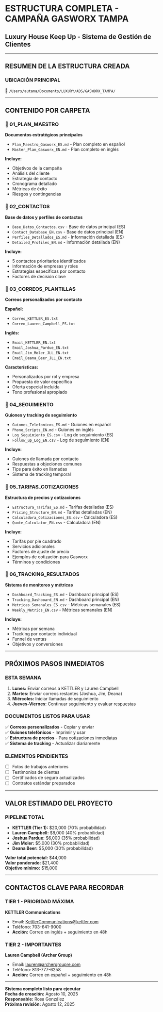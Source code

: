 # ESTRUCTURA COMPLETA - CAMPAÑA GASWORX TAMPA
## Luxury House Keep Up - Sistema de Gestión de Clientes

---

## RESUMEN DE LA ESTRUCTURA CREADA

### UBICACIÓN PRINCIPAL
📁 `/Users/autana/Documents/LUXURY/ADS/GASWORX_TAMPA/`

---

## CONTENIDO POR CARPETA

### 📁 01_PLAN_MAESTRO
**Documentos estratégicos principales**
- `Plan_Maestro_Gasworx_ES.md` - Plan completo en español
- `Master_Plan_Gasworx_EN.md` - Plan completo en inglés

**Incluye:**
- Objetivos de la campaña
- Análisis del cliente
- Estrategia de contacto
- Cronograma detallado
- Métricas de éxito
- Riesgos y contingencias

### 📁 02_CONTACTOS
**Base de datos y perfiles de contactos**
- `Base_Datos_Contactos.csv` - Base de datos principal (ES)
- `Contact_Database_EN.csv` - Base de datos principal (EN)
- `Perfiles_Detallados_ES.md` - Información detallada (ES)
- `Detailed_Profiles_EN.md` - Información detallada (EN)

**Incluye:**
- 5 contactos prioritarios identificados
- Información de empresas y roles
- Estrategias específicas por contacto
- Factores de decisión clave

### 📁 03_CORREOS_PLANTILLAS
**Correos personalizados por contacto**

**Español:**
- `Correo_KETTLER_ES.txt`
- `Correo_Lauren_Campbell_ES.txt`

**Inglés:**
- `Email_KETTLER_EN.txt`
- `Email_Joshua_Pardue_EN.txt`
- `Email_Jim_Moler_JLL_EN.txt`
- `Email_Deana_Beer_JLL_EN.txt`

**Características:**
- Personalizados por rol y empresa
- Propuesta de valor específica
- Oferta especial incluida
- Tono profesional apropiado

### 📁 04_SEGUIMIENTO
**Guiones y tracking de seguimiento**
- `Guiones_Telefonicos_ES.md` - Guiones en español
- `Phone_Scripts_EN.md` - Guiones en inglés
- `Log_Seguimiento_ES.csv` - Log de seguimiento (ES)
- `Follow_up_Log_EN.csv` - Log de seguimiento (EN)

**Incluye:**
- Guiones de llamada por contacto
- Respuestas a objeciones comunes
- Tips para éxito en llamadas
- Sistema de tracking temporal

### 📁 05_TARIFAS_COTIZACIONES
**Estructura de precios y cotizaciones**
- `Estructura_Tarifas_ES.md` - Tarifas detalladas (ES)
- `Pricing_Structure_EN.md` - Tarifas detalladas (EN)
- `Calculadora_Cotizaciones_ES.csv` - Calculadora (ES)
- `Quote_Calculator_EN.csv` - Calculadora (EN)

**Incluye:**
- Tarifas por pie cuadrado
- Servicios adicionales
- Factores de ajuste de precio
- Ejemplos de cotización para Gasworx
- Términos y condiciones

### 📁 06_TRACKING_RESULTADOS
**Sistema de monitoreo y métricas**
- `Dashboard_Tracking_ES.md` - Dashboard principal (ES)
- `Tracking_Dashboard_EN.md` - Dashboard principal (EN)
- `Metricas_Semanales_ES.csv` - Métricas semanales (ES)
- `Weekly_Metrics_EN.csv` - Métricas semanales (EN)

**Incluye:**
- Métricas por semana
- Tracking por contacto individual
- Funnel de ventas
- Objetivos y conversiones

---

## PRÓXIMOS PASOS INMEDIATOS

### ESTA SEMANA
1. **Lunes:** Enviar correos a KETTLER y Lauren Campbell
2. **Martes:** Enviar correos restantes (Joshua, Jim, Deana)
3. **Miércoles:** Iniciar llamadas de seguimiento
4. **Jueves-Viernes:** Continuar seguimiento y evaluar respuestas

### DOCUMENTOS LISTOS PARA USAR
✅ **Correos personalizados** - Copiar y enviar  
✅ **Guiones telefónicos** - Imprimir y usar  
✅ **Estructura de precios** - Para cotizaciones inmediatas  
✅ **Sistema de tracking** - Actualizar diariamente  

### ELEMENTOS PENDIENTES
- [ ] Fotos de trabajos anteriores
- [ ] Testimonios de clientes
- [ ] Certificados de seguro actualizados
- [ ] Contratos estándar preparados

---

## VALOR ESTIMADO DEL PROYECTO

### PIPELINE TOTAL
- **KETTLER (Tier 1):** $20,000 (70% probabilidad)
- **Lauren Campbell:** $8,000 (40% probabilidad)
- **Joshua Pardue:** $6,000 (35% probabilidad)
- **Jim Moler:** $5,000 (30% probabilidad)
- **Deana Beer:** $5,000 (30% probabilidad)

**Valor total potencial:** $44,000  
**Valor ponderado:** $21,400  
**Objetivo mínimo:** $15,000  

---

## CONTACTOS CLAVE PARA RECORDAR

### TIER 1 - PRIORIDAD MÁXIMA
**KETTLER Communications**
- Email: KettlerCommunications@kettler.com
- Teléfono: 703-641-9000
- **Acción:** Correo en inglés + seguimiento en 48h

### TIER 2 - IMPORTANTES
**Lauren Campbell (Archer Group)**
- Email: lauren@archergroupre.com
- Teléfono: 813-777-6258
- **Acción:** Correo en español + seguimiento en 48h

---

**Sistema completo listo para ejecutar**  
**Fecha de creación:** Agosto 10, 2025  
**Responsable:** Rosa González  
**Próxima revisión:** Agosto 12, 2025